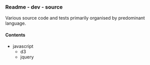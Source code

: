 ### Readme - dev - source

Various source code and tests primarily organised by predominant language.

#### Contents
* javascript
  * d3
  * jquery

